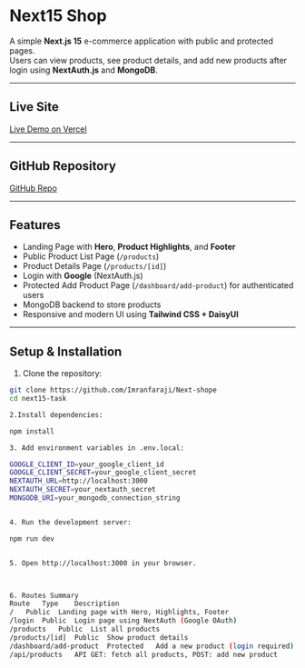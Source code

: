 # Next15 Shop

A simple **Next.js 15** e-commerce application with public and protected pages.  
Users can view products, see product details, and add new products after login using **NextAuth.js** and **MongoDB**.

---

## Live Site

[Live Demo on Vercel](YOUR_VERCEL_URL_HERE)

---

## GitHub Repository

[GitHub Repo](YOUR_GITHUB_REPO_LINK_HERE)

---

## Features

- Landing Page with **Hero**, **Product Highlights**, and **Footer**
- Public Product List Page (`/products`)
- Product Details Page (`/products/[id]`)
- Login with **Google** (NextAuth.js)
- Protected Add Product Page (`/dashboard/add-product`) for authenticated users
- MongoDB backend to store products
- Responsive and modern UI using **Tailwind CSS + DaisyUI**

---

## Setup & Installation

1. Clone the repository:

```bash
git clone https://github.com/Imranfaraji/Next-shope
cd next15-task

2.Install dependencies:

npm install

3. Add environment variables in .env.local:

GOOGLE_CLIENT_ID=your_google_client_id
GOOGLE_CLIENT_SECRET=your_google_client_secret
NEXTAUTH_URL=http://localhost:3000
NEXTAUTH_SECRET=your_nextauth_secret
MONGODB_URI=your_mongodb_connection_string


4. Run the development server:

npm run dev


5. Open http://localhost:3000 in your browser.



6. Routes Summary
Route	Type	Description
/	Public	Landing page with Hero, Highlights, Footer
/login	Public	Login page using NextAuth (Google OAuth)
/products	Public	List all products
/products/[id]	Public	Show product details
/dashboard/add-product	Protected	Add a new product (login required)
/api/products	API	GET: fetch all products, POST: add new product
